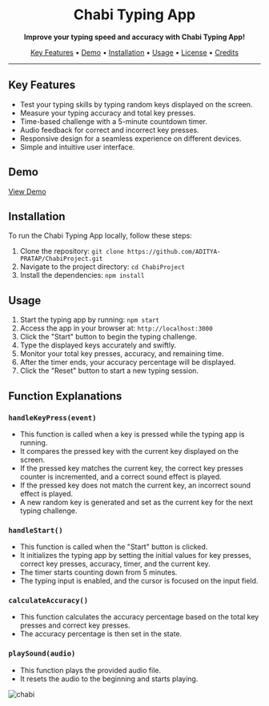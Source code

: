 <h1 align="center">Chabi Typing App</h1>






<p align="center">
  <strong>Improve your typing speed and accuracy with Chabi Typing App!</strong>
</p>

<p align="center">
  <a href="#key-features">Key Features</a> •
  <a href="#demo">Demo</a> •
  <a href="#installation">Installation</a> •
  <a href="#usage">Usage</a> •
  <a href="#license">License</a> •
  <a href="#credits">Credits</a>
</p>

---

## Key Features

- Test your typing skills by typing random keys displayed on the screen.
- Measure your typing accuracy and total key presses.
- Time-based challenge with a 5-minute countdown timer.
- Audio feedback for correct and incorrect key presses.
- Responsive design for a seamless experience on different devices.
- Simple and intuitive user interface.

## Demo

[View Demo](https://6484bb5c42bbea0a153c9b49--loquacious-snickerdoodle-d374bd.netlify.app/)

## Installation

To run the Chabi Typing App locally, follow these steps:

1. Clone the repository: `git clone https://github.com/ADITYA-PRATAP/ChabiProject.git`
2. Navigate to the project directory: `cd ChabiProject`
3. Install the dependencies: `npm install`

## Usage

1. Start the typing app by running: `npm start`
2. Access the app in your browser at: `http://localhost:3000`
3. Click the "Start" button to begin the typing challenge.
4. Type the displayed keys accurately and swiftly.
5. Monitor your total key presses, accuracy, and remaining time.
6. After the timer ends, your accuracy percentage will be displayed.
7. Click the "Reset" button to start a new typing session.

## Function Explanations

### `handleKeyPress(event)`

- This function is called when a key is pressed while the typing app is running.
- It compares the pressed key with the current key displayed on the screen.
- If the pressed key matches the current key, the correct key presses counter is incremented, and a correct sound effect is played.
- If the pressed key does not match the current key, an incorrect sound effect is played.
- A new random key is generated and set as the current key for the next typing challenge.

### `handleStart()`

- This function is called when the "Start" button is clicked.
- It initializes the typing app by setting the initial values for key presses, correct key presses, accuracy, timer, and the current key.
- The timer starts counting down from 5 minutes.
- The typing input is enabled, and the cursor is focused on the input field.

### `calculateAccuracy()`

- This function calculates the accuracy percentage based on the total key presses and correct key presses.
- The accuracy percentage is then set in the state.

### `playSound(audio)`

- This function plays the provided audio file.
- It resets the audio to the beginning and starts playing.

![chabi](https://github.com/ADITYA-PRATAP/ChabiProject/assets/72655723/f09b6668-2497-4457-8c1b-fcc53dc84d3f)
